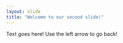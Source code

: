 ```yaml
---
layout: slide
title: "Welcome to our second slide!"
---
```

Text goes here!
Use the left arrow to go back!
